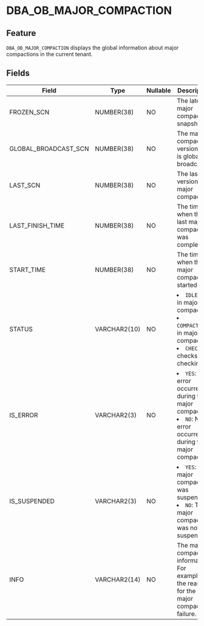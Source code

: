 DBA_OB_MAJOR_COMPACTION
============================================

Feature
-------------------

`DBA_OB_MAJOR_COMPACTION` displays the global information about major compactions in the current tenant.

Fields
----------------------



| Field                | Type         | Nullable | Description                                                                                                            |
|----------------------|--------------|----------|------------------------------------------------------------------------------------------------------------------------|
| FROZEN_SCN           | NUMBER(38)   | NO       | The latest major compaction snapshot.                                                                                  |
| GLOBAL_BROADCAST_SCN | NUMBER(38)   | NO       | The major compaction version that is globally broadcast.                                                               |
| LAST_SCN             | NUMBER(38)   | NO       | The last version of major compaction.                                                                                  |
| LAST_FINISH_TIME     | NUMBER(38)   | NO       | The time when the last major compaction was completed.                                                                 |
| START_TIME           | NUMBER(38)   | NO       | The time when the major compaction started.                                                                            |
| STATUS               | VARCHAR2(10) | NO       | <li> `IDLE`: not in major compaction   <li> `COMPACTION`: in major compaction   <li> `CHECKSUM`: checksum checking     |
| IS_ERROR             | VARCHAR2(3)  | NO       | <li> `YES`: An error occurred during the major compaction.   <li> `NO`: No error occurred during the major compaction. |
| IS_SUSPENDED         | VARCHAR2(3)  | NO       | <li> `YES`: The major compaction was suspended.   <li> `NO`: The major compaction was not suspended.                   |
| INFO                 | VARCHAR2(14) | NO       | The major compaction information. For example, the reason for the major compaction failure.                            |


